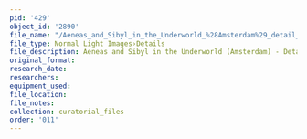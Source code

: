 ```yaml
---
pid: '429'
object_id: '2890'
file_name: "/Aeneas_and_Sibyl_in_the_Underworld_%28Amsterdam%29_detail_3.jpg"
file_type: Normal Light Images›Details
file_description: Aeneas and Sibyl in the Underworld (Amsterdam) - Detail 3
original_format:
research_date:
researchers:
equipment_used:
file_location:
file_notes:
collection: curatorial_files
order: '011'
---
```

